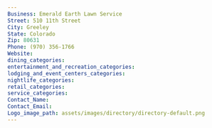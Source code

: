 ```yaml
---
Business: Emerald Earth Lawn Service
Street: 510 11th Street
City: Greeley
State: Colorado
Zip: 80631
Phone: (970) 356-1766
Website: 
dining_categories: 
entertainment_and_recreation_categories: 
lodging_and_event_centers_categories: 
nightlife_categories: 
retail_categories: 
service_categories: 
Contact_Name: 
Contact_Email: 
Logo_image_path: assets/images/directory/directory-default.png
---
```

